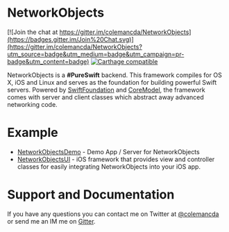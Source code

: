 NetworkObjects 
==============

[![Join the chat at https://gitter.im/colemancda/NetworkObjects](https://badges.gitter.im/Join%20Chat.svg)](https://gitter.im/colemancda/NetworkObjects?utm_source=badge&utm_medium=badge&utm_campaign=pr-badge&utm_content=badge) [![Carthage compatible](https://img.shields.io/badge/Carthage-compatible-4BC51D.svg?style=flat)](https://github.com/Carthage/Carthage)

NetworkObjects is a **#PureSwift** backend. This framework compiles for OS X, iOS and Linux and serves as the foundation for building powerful Swift servers. Powered by [SwiftFoundation](https://github.com/PureSwift/SwiftFoundation) and [CoreModel](https://github.com/PureSwift/CoreModel), the framework comes with server and client classes which abstract away advanced networking code.

# Example

- [NetworkObjectsDemo](https://github.com/colemancda/NetworkObjectsDemo) - Demo App / Server for NetworkObjects
- [NetworkObjectsUI](https://github.com/colemancda/NetworkObjectsUI) - iOS framework that provides view and controller classes for easily integrating NetworkObjects into your iOS app.

# Support and Documentation

If you have any questions you can contact me on Twitter at [@colemancda](https://twitter.com/colemancda) or send me an IM me on [Gitter](https://gitter.im/colemancda/NetworkObjects?utm_source=badge&utm_medium=badge&utm_campaign=pr-badge&utm_content=badge).

